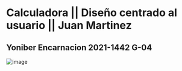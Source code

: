 # Calculadora || Diseño centrado al usuario || Juan Martinez
## Yoniber Encarnacion 2021-1442 G-04

![image](https://user-images.githubusercontent.com/36041729/175778438-d186a284-befd-456a-946e-22cd15f9eda2.png)


